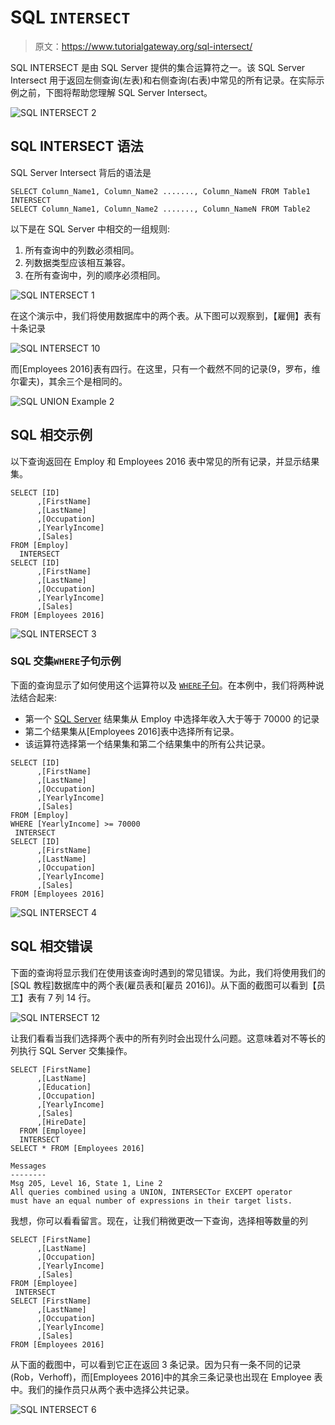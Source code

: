 # SQL `INTERSECT`

> 原文：<https://www.tutorialgateway.org/sql-intersect/>

SQL INTERSECT 是由 SQL Server 提供的集合运算符之一。该 SQL Server Intersect 用于返回左侧查询(左表)和右侧查询(右表)中常见的所有记录。在实际示例之前，下图将帮助您理解 SQL Server Intersect。

![SQL INTERSECT 2](img/709f32350d85ce35378f88d395ed8524.png)

## SQL INTERSECT 语法

SQL Server Intersect 背后的语法是

```
SELECT Column_Name1, Column_Name2 ......., Column_NameN FROM Table1
INTERSECT
SELECT Column_Name1, Column_Name2 ......., Column_NameN FROM Table2
```

以下是在 SQL Server 中相交的一组规则:

1.  所有查询中的列数必须相同。
2.  列数据类型应该相互兼容。
3.  在所有查询中，列的顺序必须相同。

![SQL INTERSECT 1](img/6951a34508eeb857594d9634b889d7fe.png)

在这个演示中，我们将使用数据库中的两个表。从下图可以观察到，【雇佣】表有十条记录

![SQL INTERSECT 10](img/5e26d23b6254606e00990fa4122c1cbe.png)

而[Employees 2016]表有四行。在这里，只有一个截然不同的记录(9，罗布，维尔霍夫)，其余三个是相同的。

![SQL UNION Example 2](img/e5c3e49440e6095ab67f5794da023bde.png)

## SQL 相交示例

以下查询返回在 Employ 和 Employees 2016 表中常见的所有记录，并显示结果集。

```
SELECT [ID]
      ,[FirstName]
      ,[LastName]
      ,[Occupation]
      ,[YearlyIncome]
      ,[Sales]
FROM [Employ]
  INTERSECT
SELECT [ID]
      ,[FirstName]
      ,[LastName]
      ,[Occupation]
      ,[YearlyIncome]
      ,[Sales]
FROM [Employees 2016]
```

![SQL INTERSECT 3](img/900518f09a95a57b405bf1053f365dbc.png)

### SQL 交集`WHERE`子句示例

下面的查询显示了如何使用这个运算符以及 [`WHERE`子句](https://www.tutorialgateway.org/sql-where-clause/)。在本例中，我们将两种说法结合起来:

*   第一个 [SQL Server](https://www.tutorialgateway.org/sql/) 结果集从 Employ 中选择年收入大于等于 70000 的记录
*   第二个结果集从[Employees 2016]表中选择所有记录。
*   该运算符选择第一个结果集和第二个结果集中的所有公共记录。

```
SELECT [ID]
      ,[FirstName]
      ,[LastName]
      ,[Occupation]
      ,[YearlyIncome]
      ,[Sales]
FROM [Employ]
WHERE [YearlyIncome] >= 70000
 INTERSECT
SELECT [ID]
      ,[FirstName]
      ,[LastName]
      ,[Occupation]
      ,[YearlyIncome]
      ,[Sales]
FROM [Employees 2016]
```

![SQL INTERSECT 4](img/12f31536ad3d289d165c04dfe94fb424.png)

## SQL 相交错误

下面的查询将显示我们在使用该查询时遇到的常见错误。为此，我们将使用我们的[SQL 教程]数据库中的两个表(雇员表和[雇员 2016])。从下面的截图可以看到【员工】表有 7 列 14 行。

![SQL INTERSECT 12](img/8e88d9a3f44b31e38c0fbd081d67faf8.png)

让我们看看当我们选择两个表中的所有列时会出现什么问题。这意味着对不等长的列执行 SQL Server 交集操作。

```
SELECT [FirstName]
      ,[LastName]
      ,[Education]
      ,[Occupation]
      ,[YearlyIncome]
      ,[Sales]
      ,[HireDate]
  FROM [Employee]
  INTERSECT
SELECT * FROM [Employees 2016]
```

```
Messages
--------
Msg 205, Level 16, State 1, Line 2
All queries combined using a UNION, INTERSECTor EXCEPT operator 
must have an equal number of expressions in their target lists.
```

我想，你可以看看留言。现在，让我们稍微更改一下查询，选择相等数量的列

```
SELECT [FirstName]
      ,[LastName]
      ,[Occupation]
      ,[YearlyIncome]
      ,[Sales]
FROM [Employee]
 INTERSECT
SELECT [FirstName]
      ,[LastName]
      ,[Occupation]
      ,[YearlyIncome]
      ,[Sales]
FROM [Employees 2016]
```

从下面的截图中，可以看到它正在返回 3 条记录。因为只有一条不同的记录(Rob，Verhoff)，而[Employees 2016]中的其余三条记录也出现在 Employee 表中。我们的操作员只从两个表中选择公共记录。

![SQL INTERSECT 6](img/13cd9ee07ed8b376814dcbb51e0962e6.png)